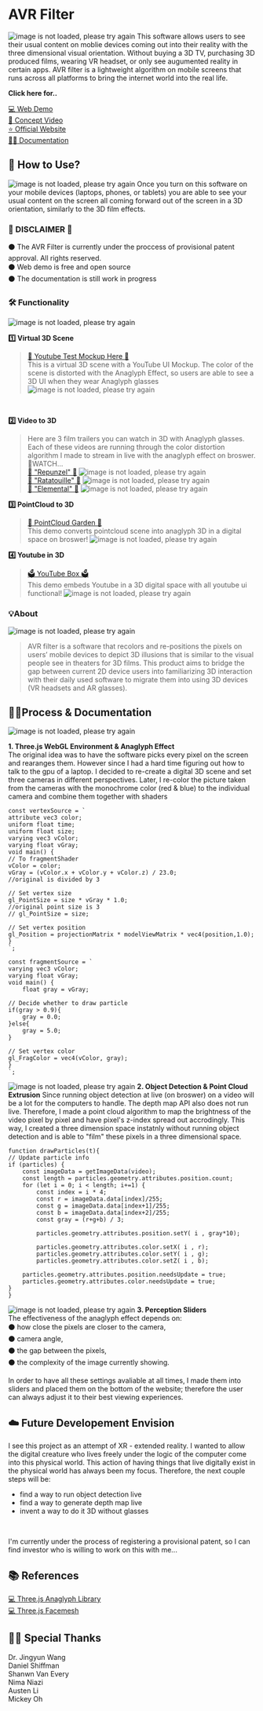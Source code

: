 # AVR Filter
![image is not loaded, please try again](./source/poster.jpg)
This software allows users to see their usual content on moblie devices coming out into their reality with the three dimensional visual orientation. Without buying a 3D TV, purchasing 3D produced films, wearing VR headset, or only see augumented reality in certain apps. AVR filter is a lightweight algorithm on mobile screens that runs across all platforms to bring the internet world into the real life. 

**Click here for..**
>
[💻 Web Demo](https://junebee66.github.io/AVR-Filter/weglAnaglyph/nova/nova.html) </br>
[🎥 Concept Video](https://youtu.be/ntalhCrsPZo) </br>
[⭐️ Official Website](https://www.junesbee.com/avr) </br>
[✍🏻 Documentation](https://github.com/junebee66/AVR-Filter) </br>

## **🫱 How to Use?**
![image is not loaded, please try again](./source/gifs/AVR%20Home.gif)
Once you turn on this software on your mobile devices (laptops, phones, or tablets) you are able to see your usual content on the screen all coming forward out of the screen in a 3D orientation, similarly to the 3D film effects.

### **🛑 DISCLAIMER 🛑**
⚫️ The AVR Filter is currently under the proccess of provisional patent approval. All rights reserved. </br>
⚫️ Web demo is free and open source</br>
⚫️ The documentation is still work in progress

### **🛠️ Functionality**
![image is not loaded, please try again](./source/AVR%20Fearture.jpg)

**1️⃣ Virtual 3D Scene**</br>
>[📀 Youtube Test Mockup Here 📀](https://github.com/junebee66/AVR-Filter/weglAnaglyph/youtube.html)</br>
> This is a virtual 3D scene with a YouTube UI Mockup. The color of the scene is distorted with the Anaglyph Effect, so users are able to see a 3D UI when they wear Anaglyph glasses </br>
![image is not loaded, please try again](./source/gifs/youtubeUI.gif)
</br>

**2️⃣ Video to 3D**</br>
> Here are 3 film trailers you can watch in 3D with Anaglyph glasses. Each of these videos are running through the color distortion algorithm I made to stream in live with the anaglyph effect on broswer.</br>
> 📀WATCH... </br>
[📀 "Repunzel" 📀](https://junebee66.github.io/AVR-Filter/weglAnaglyph/tangled.html)
![image is not loaded, please try again](./source/gifs/repunzel2.gif)</br>
[📀 "Ratatouille" 📀](https://junebee66.github.io/AVR-Filter/weglAnaglyph/ratatouille.html)
![image is not loaded, please try again](./source/gifs/ratatouille.gif)</br>
[📀 "Elemental" 📀](https://junebee66.github.io/AVR-Filter/weglAnaglyph/index.html)
![image is not loaded, please try again](./source/gifs/elemental.gif)</br>


**3️⃣ PointCloud to 3D**</br>
>[🌸 PointCloud Garden 🌸](https://junebee66.github.io/AVR-Filter/weglAnaglyph/pointGarden.html)</br>
> This demo converts pointcloud scene into anaglyph 3D in a digital space on broswer! ![image is not loaded, please try again](./source/gifs/garden.gif)

**4️⃣ Youtube in 3D**</br>
>[🗳️ YouTube Box 🗳️](https://junebee66.github.io/AVR-Filter/weglAnaglyph/webEmbed/webpage.html)</br>
> This demo embeds Youtube in a 3D digital space with all youtube ui functional! ![image is not loaded, please try again](./source/gifs/ytBox.gif)


### **💡About**
![image is not loaded, please try again](./source/logo-black.jpg)
>AVR filter is a software that recolors and re-positions the pixels on users’ mobile devices to depict 3D illusions that is similar to the visual people see in theaters for 3D films. This product aims to bridge the gap between current 2D device users into familiarizing 3D interaction with their daily used software to migrate them into using 3D devices (VR headsets and AR glasses).

<!-- #### **⭐️ PointCloud Canvas**
_-Still in devloping stage-_
> this is 

#### **⭐️ PointCloud Canvas**
_-Still in devloping stage-_
> this is 

![image is not loaded, please try again](./source/gifs/repunzel.gif)

</br>
</br> -->

## **✍🏻Process & Documentation**
![image is not loaded, please try again](./source/design/Stroyboard%20.jpg)

**1. Three.js WebGL Environment & Anaglyph Effect**</br>
The original idea was to have the software picks every pixel on the screen and rearanges them. However since I had a hard time figuring out how to talk to the gpu of a laptop. I decided to re-create a digital 3D scene and set three cameras in different perspectives. Later, I re-color the picture taken from the cameras with the monochrome color (red & blue) to the individual camera and combine them together with shaders

    const vertexSource = `
    attribute vec3 color;
    uniform float time;
    uniform float size;
    varying vec3 vColor;
    varying float vGray;
    void main() {
    // To fragmentShader
    vColor = color;
    vGray = (vColor.x + vColor.y + vColor.z) / 23.0;
    //original is divided by 3

    // Set vertex size
    gl_PointSize = size * vGray * 1.0;
    //original point size is 3
    // gl_PointSize = size;

    // Set vertex position
    gl_Position = projectionMatrix * modelViewMatrix * vec4(position,1.0);
    }
    `;

    const fragmentSource = `
    varying vec3 vColor;
    varying float vGray;
    void main() {
        float gray = vGray;

    // Decide whether to draw particle
    if(gray > 0.9){
        gray = 0.0;
    }else{
        gray = 5.0;
    }

    // Set vertex color
    gl_FragColor = vec4(vColor, gray);
    }
    `;

![image is not loaded, please try again](./source/gifs/repunzel.gif)
**2. Object Detection & Point Cloud Extrusion**
Since running object detection at live (on broswer) on a video will be a lot for the computers to handle. The depth map API also does not run live. Therefore, I made a point cloud algorithm to map the brightness of the video pixel by pixel and have pixel's z-index spread out accrodingly. This way, I created a three dimension space instatnly without running object detection and is able to "film" these pixels in a three dimensional space.
    
    function drawParticles(t){
    // Update particle info
    if (particles) {
        const imageData = getImageData(video);
        const length = particles.geometry.attributes.position.count;
        for (let i = 0; i < length; i+=1) {
            const index = i * 4;
            const r = imageData.data[index]/255;
            const g = imageData.data[index+1]/255;
            const b = imageData.data[index+2]/255;
            const gray = (r+g+b) / 3;

            particles.geometry.attributes.position.setY( i , gray*10);
            
            particles.geometry.attributes.color.setX( i , r);
            particles.geometry.attributes.color.setY( i , g);
            particles.geometry.attributes.color.setZ( i , b);

        particles.geometry.attributes.position.needsUpdate = true;
        particles.geometry.attributes.color.needsUpdate = true;
    }
    }

![image is not loaded, please try again](./source/design/Proposal.jpg)
**3. Perception Sliders** </br>
The effectiveness of the anaglyph effect depends on: </br>
 ⚫️ how close the pixels are closer to the camera, </br>
 ⚫️ camera angle, </br>
 ⚫️ the gap between the pixels, </br>
 ⚫️ the complexity of the image currently showing.

 In order to have all these settings avaliable at all times, I made them into sliders and placed them on the bottom of the website; therefore the user can always adjust it to their best viewing experiences.


## **☁️ Future Developement Envision**
I see this project as an attempt of XR - extended reality. I wanted to allow the digital creature who lives freely under the logic of the computer come into this physical world. This action of having things that live digitally exist in the physical world has always been my focus. Therefore, the next couple steps will be:
- find a way to run object detection live
- find a way to generate depth map live
- invent a way to do it 3D without glasses
</br>

I'm currently under the process of registering a provisional patent, so I can find investor who is willing to work on this with me...

## **📚 References**
[💻 Three.js Anaglyph Library](https://github.com/mrdoob/three.js/blob/master/examples/jsm/effects/AnaglyphEffect.js) </br>
[💻 Three.js Facemesh]() </br>

## **🙏🏻 Special Thanks**
Dr. Jingyun Wang</br>
Daniel Shiffman </br>
Shanwn Van Every</br>
Nima Niazi </br>
Austen Li </br>
Mickey Oh </br>